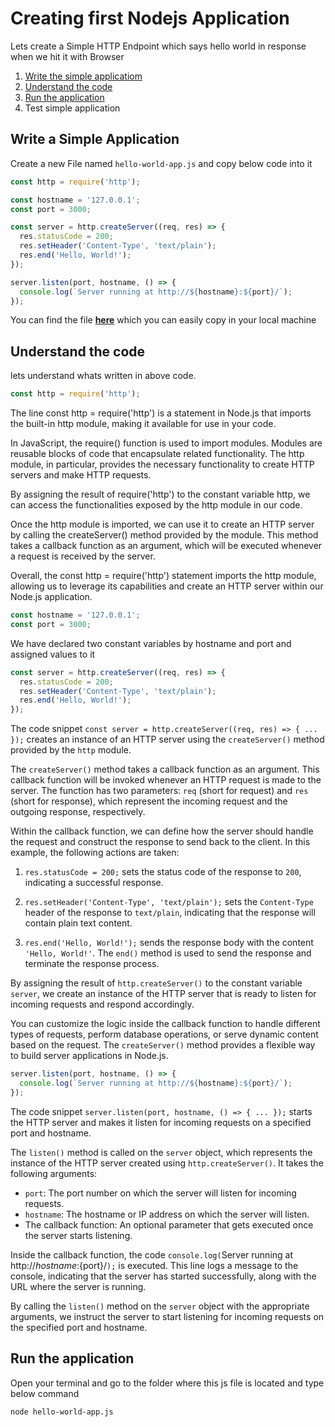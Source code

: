 # Creating first Nodejs Application 

Lets create a Simple HTTP Endpoint which says hello world in response when we hit it with Browser 

1. [Write the simple applicatiom](#write-a-simple-application)
2. [Understand the code](#understand-the-code)
2. [Run the application](#run-the-application) 
3. Test simple application 

## Write a Simple Application
Create a new File named ```hello-world-app.js``` and copy below code into it 

```js
const http = require('http');

const hostname = '127.0.0.1';
const port = 3000;

const server = http.createServer((req, res) => {
  res.statusCode = 200;
  res.setHeader('Content-Type', 'text/plain');
  res.end('Hello, World!');
});

server.listen(port, hostname, () => {
  console.log(`Server running at http://${hostname}:${port}/`);
});

```
You can find the file **[here](https://github.com/siddhirajpantoji/nodejs-beginner-guide/blob/main/src/creating-first-nodejs-application/hello-world-app.js)** which you can easily copy in your local machine 

## Understand the code 
lets understand whats written in above code. 
```js
const http = require('http');
```
The line const http = require('http') is a statement in Node.js that imports the built-in http module, making it available for use in your code.

In JavaScript, the require() function is used to import modules. Modules are reusable blocks of code that encapsulate related functionality. The http module, in particular, provides the necessary functionality to create HTTP servers and make HTTP requests.

By assigning the result of require('http') to the constant variable http, we can access the functionalities exposed by the http module in our code.

Once the http module is imported, we can use it to create an HTTP server by calling the createServer() method provided by the module. This method takes a callback function as an argument, which will be executed whenever a request is received by the server.

Overall, the const http = require('http') statement imports the http module, allowing us to leverage its capabilities and create an HTTP server within our Node.js application.

```js
const hostname = '127.0.0.1';
const port = 3000;
```
We have declared two constant variables by hostname and port and assigned values to it 

```js
const server = http.createServer((req, res) => {
  res.statusCode = 200;
  res.setHeader('Content-Type', 'text/plain');
  res.end('Hello, World!');
});

```

The code snippet `const server = http.createServer((req, res) => { ... });` creates an instance of an HTTP server using the `createServer()` method provided by the `http` module.

The `createServer()` method takes a callback function as an argument. This callback function will be invoked whenever an HTTP request is made to the server. The function has two parameters: `req` (short for request) and `res` (short for response), which represent the incoming request and the outgoing response, respectively.

Within the callback function, we can define how the server should handle the request and construct the response to send back to the client. In this example, the following actions are taken:

1. `res.statusCode = 200;` sets the status code of the response to `200`, indicating a successful response.

2. `res.setHeader('Content-Type', 'text/plain');` sets the `Content-Type` header of the response to `text/plain`, indicating that the response will contain plain text content.

3. `res.end('Hello, World!');` sends the response body with the content `'Hello, World!'`. The `end()` method is used to send the response and terminate the response process.

By assigning the result of `http.createServer()` to the constant variable `server`, we create an instance of the HTTP server that is ready to listen for incoming requests and respond accordingly.

You can customize the logic inside the callback function to handle different types of requests, perform database operations, or serve dynamic content based on the request. The `createServer()` method provides a flexible way to build server applications in Node.js.

```js
server.listen(port, hostname, () => {
  console.log(`Server running at http://${hostname}:${port}/`);
});
```

The code snippet `server.listen(port, hostname, () => { ... });` starts the HTTP server and makes it listen for incoming requests on a specified port and hostname.

The `listen()` method is called on the `server` object, which represents the instance of the HTTP server created using `http.createServer()`. It takes the following arguments:

- `port`: The port number on which the server will listen for incoming requests.
- `hostname`: The hostname or IP address on which the server will listen.
- The callback function: An optional parameter that gets executed once the server starts listening.

Inside the callback function, the code `console.log(`Server running at http://${hostname}:${port}/`);` is executed. This line logs a message to the console, indicating that the server has started successfully, along with the URL where the server is running.

By calling the `listen()` method on the `server` object with the appropriate arguments, we instruct the server to start listening for incoming requests on the specified port and hostname.


## Run the application 
Open your terminal and go to the folder where this js file is located and type below command 

```shell
node hello-world-app.js
```
